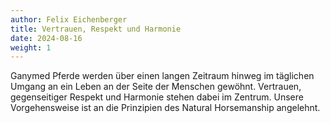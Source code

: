 ```yaml
---
author: Felix Eichenberger
title: Vertrauen, Respekt und Harmonie
date: 2024-08-16
weight: 1
---
```


Ganymed Pferde werden über einen langen Zeitraum hinweg im täglichen Umgang an ein Leben an der Seite der Menschen gewöhnt. Vertrauen, gegenseitiger Respekt und Harmonie stehen dabei im Zentrum. Unsere Vorgehensweise ist an die Prinzipien des Natural Horsemanship angelehnt.
